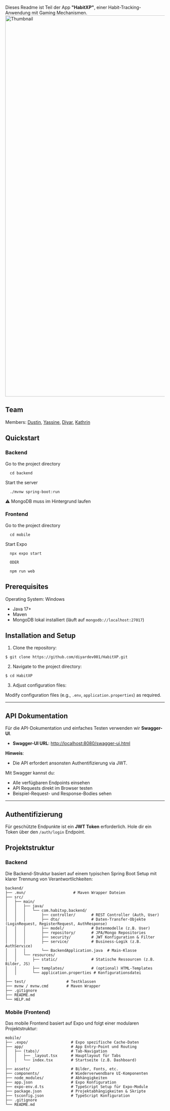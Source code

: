 Dieses Readme ist Teil der App **"HabitXP"**, einer Habit-Tracking-Anwendung mit Gaming Mechanismen.
<img width="1716" height="1200" alt="Thumbnail" src="https://github.com/user-attachments/assets/617d236d-2d93-4486-944d-d9940f479c5a" />

## Team

Members:
[Dustin](https://www.github.com/),
[Yassine](https://www.github.com/),
[Diyar](https://github.com/devdiyar),
[Kathrin](https://www.github.com/kathrinple)

## Quickstart

### Backend

Go to the project directory

```bash, ignore
  cd backend
```

Start the server

```bash, ignore
  ./mvnw spring-boot:run
```

⚠️ MongoDB muss im Hintergrund laufen

### Frontend

Go to the project directory

```bash, ignore
  cd mobile
```

Start Expo

```bash, ignore
  npx expo start
  
  ODER
  
  npm run web
```

## Prerequisites

Operating System: Windows

- Java 17+
- Maven
- MongoDB lokal installiert (läuft auf `mongodb://localhost:27017`)

## Installation and Setup

1. Clone the repository:

```bash,ignore
$ git clone https://github.com/diyardev001/HabitXP.git
```

2. Navigate to the project directory:

```bash,ignore
$ cd HabitXP
```

3. Adjust configuration files:

Modify configuration files (e.g., `.env`, `application.properties`) as required.

---

## API Dokumentation

Für die API-Dokumentation und einfaches Testen verwenden wir **Swagger-UI**.

- **Swagger-UI URL**: [http://localhost:8080/swagger-ui.html](http://localhost:8080/swagger-ui.html)

**Hinweis**:

- Die API erfordert ansonsten Authentifizierung via JWT.

Mit Swagger kannst du:

- Alle verfügbaren Endpoints einsehen
- API Requests direkt im Browser testen
- Beispiel-Request- und Response-Bodies sehen

---

## Authentifizierung

Für geschützte Endpunkte ist ein **JWT Token** erforderlich. Hole dir ein Token über den `/auth/login` Endpoint.

## Projektstruktur

### Backend

Die Backend-Struktur basiert auf einem typischen Spring Boot Setup mit klarer Trennung von Verantwortlichkeiten:

```bash,ignore
backend/
├── .mvn/                     # Maven Wrapper Dateien
├── src/
│   ├── main/
│   │   ├── java/
│   │   │   └── com.habitxp.backend/
│   │   │       ├── controller/       # REST Controller (Auth, User)
│   │   │       ├── dto/              # Daten-Transfer-Objekte (LoginRequest, RegisterRequest, AuthResponse)
│   │   │       ├── model/            # Datenmodelle (z.B. User)
│   │   │       ├── repository/       # JPA/Mongo Repositories
│   │   │       ├── security/         # JWT Konfiguration & Filter
│   │   │       ├── service/          # Business-Logik (z.B. AuthService)
│   │   │       └── BackendApplication.java  # Main-Klasse
│   │   └── resources/
│   │       ├── static/               # Statische Ressourcen (z.B. Bilder, JS)
│   │       ├── templates/            # (optional) HTML-Templates
│   │       └── application.properties # Konfigurationsdatei
│
├── test/                  # Testklassen
├── mvnw / mvnw.cmd        # Maven Wrapper
├── .gitignore
├── README.md
└── HELP.md
```

### Mobile (Frontend)

Das mobile Frontend basiert auf Expo und folgt einer modularen Projektstruktur:

```bash,ignore
mobile/
├── .expo/                   # Expo spezifische Cache-Daten
├── app/                     # App Entry-Point und Routing
│   ├── (tabs)/              # Tab-Navigation
│   │   ├── _layout.tsx      # Hauptlayout für Tabs
│   │   └── index.tsx        # Startseite (z.B. Dashboard)
│
├── assets/                  # Bilder, Fonts, etc.
├── components/              # Wiederverwendbare UI-Komponenten
├── node_modules/            # Abhängigkeiten
├── app.json                 # Expo Konfiguration
├── expo-env.d.ts            # TypeScript Setup für Expo-Module
├── package.json             # Projektabhängigkeiten & Skripte
├── tsconfig.json            # TypeScript Konfiguration
├── .gitignore
└── README.md
```
